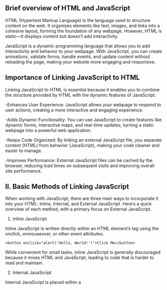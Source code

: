 ## Brief overview of HTML and JavaScript
HTML (Hypertext Markup Language) is the language used to structure content on the web. It organizes elements like text, images, and links into a cohesive layout, forming the foundation of any webpage. However, HTML is static—it displays content but doesn’t add interactivity.

JavaScript is a dynamic programming language that allows you to add interactivity and behavior to your webpage. With JavaScript, you can create animations, validate forms, handle events, and update content without reloading the page, making your website more engaging and responsive.

## Importance of Linking JavaScript to HTML
Linking JavaScript to HTML is essential because it enables you to combine the structure provided by HTML with the dynamic features of JavaScript:

-Enhances User Experience: JavaScript allows your webpage to respond to user actions, creating a more interactive and engaging experience.

-Adds Dynamic Functionality: You can use JavaScript to create features like dynamic forms, interactive maps, and real-time updates, turning a static webpage into a powerful web application.

-Keeps Code Organized: By linking an external JavaScript file, you separate content (HTML) from behavior (JavaScript), making your code cleaner and easier to manage.

-Improves Performance: External JavaScript files can be cached by the browser, reducing load times on subsequent visits and improving overall site performance.

## II. Basic Methods of Linking JavaScript
When working with JavaScript, there are three main ways to incorporate it into your HTML: Inline, Internal, and External JavaScript. Here’s a quick overview of each method, with a primary focus on External JavaScript.

1. Inline JavaScript

Inline JavaScript is written directly within an HTML element’s tag using the onclick, onmouseover, or other event attributes.

```
<button onclick="alert('Hello, World!')">Click Me</button>
```

While convenient for small tasks, inline JavaScript is generally discouraged because it mixes HTML and JavaScript, leading to code that is harder to read and maintain.

2. Internal JavaScript

Internal JavaScript is placed within a <script> tag inside the HTML document’s <head> or <body> section.

```
<!DOCTYPE html>
 <html lang="en">
  <head>
   <meta charset="UTF-8">
 <title>Internal JavaScript Example</title>
<script>
function showMessage() {
alert('Hello, World!');
}
</script>
</head>
<body>
<button onclick="showMessage()">Click Me</button>
</body>
</html>
```
Internal JavaScript is useful for small projects or single-page applications but can quickly become cluttered as your codebase grows.

## III. External JavaScript: The Preferred Method
External JavaScript is the most recommended method for linking JavaScript to HTML. It involves writing your JavaScript code in a separate .js file and linking it to your HTML document using the <script> tag.
1. Create an External JavaScript File:
```
// script.js
function showMessage() {
alert('Hello, World!');
}
```
2. Link the JavaScript File to Your HTML:
```
<!DOCTYPE html>
<html lang="en">
<head>
<meta charset="UTF-8">
<title>External JavaScript Example</title>
</head>
<body>
<button onclick="showMessage()">Click Me</button>
<script src="script.js"></script>
</body>
</html>
```
While Inline and Internal JavaScript are suitable for simple or small-scale projects, External JavaScript is the preferred method for most web development. It promotes cleaner code, better organization, and improved performance, making it a best practice for linking JavaScript to HTML.

## IV. Best Practices for Linking JavaScript
When linking JavaScript to HTML, it's important to follow best practices to optimize performance and ensure your code runs efficiently. Here’s a look at some key practices, including using the defer and async attributes and other performance considerations.

1. Using the defer Attribute

The defer attribute ensures that your JavaScript file is loaded in the order it appears but only executed after the HTML document has fully loaded. This is particularly useful when your script depends on the HTML structure being fully rendered.
```
<script src="script.js" defer></script>
```

2. Using the async Attribute

The async attribute allows the browser to download the JavaScript file asynchronously while continuing to parse the HTML document. Once the script is downloaded, it’s executed immediately, which may occur before or after the HTML has been fully loaded.
```
<script src="script.js" async></script>
```

3. Considerations for Performance Optimization

-Place Scripts at the Bottom: If you’re not using defer or async, place your <script> tags just before the closing </body> tag. This ensures the HTML is fully loaded before the JavaScript executes, preventing any delays in rendering.
```
<body>
<!-- Content here -->
<script src="script.js"></script>
</body>
```
-Minify JavaScript Files: Minifying your JavaScript files reduces their size by removing unnecessary whitespace, comments, and other non-essential elements. This results in faster downloads and improved performance.

-Use a Content Delivery Network (CDN): Hosting your JavaScript files on a CDN can reduce latency and improve load times by delivering the files from a server closer to the user.

## V. Troubleshooting Common Issues
inking JavaScript to HTML is usually straightforward, but a few common issues can arise. Here’s how to troubleshoot and resolve them effectively.

1. Incorrect File Paths
One of the most common problems is using an incorrect file path in the src attribute of the <script> tag. If the path is wrong, the browser won’t be able to locate the JavaScript file, and your code won’t run.

Solution:

-Double-check the path to your JavaScript file. Ensure that the path is relative to the HTML file's location. For example, if your script.js file is in the same directory as your HTML file, use:
```
<script src="script.js"></script>
```
If it’s in a subfolder called js, the correct path would be:
```
<script src="js/script.js"></script>
```

2. Script Loading Order
JavaScript files can sometimes execute before the HTML content is fully loaded, causing errors if your script tries to manipulate elements that haven’t been rendered yet.

Solution:

-Use the defer attribute: This ensures your script runs only after the entire HTML document has been parsed.
```
<script src="script.js" defer></script>
 ```

-Place the <script> tag just before the closing </body> tag: This ensures that the HTML content loads before the script runs.
```
<body>
    <!-- Content here -->
    <script src="script.js"></script>
</body>
```

3. Browser Console for Debugging
When something goes wrong, the browser’s console is your best friend. It shows errors, warnings, and messages that can help you diagnose and fix issues.

Solution:

-Open the browser’s developer tools (usually by pressing F12 or Ctrl+Shift+I) and navigate to the "Console" tab.

-Look for error messages, which typically include a description of the problem and the line number where it occurred.

-Use console.log() in your JavaScript code to print values and track your script’s behavior for debugging purposes.

Example:
```console.log("Script loaded successfully.");```

## VI. Advanced Techniques
Once you’re comfortable with the basics of linking JavaScript to HTML, you can explore more advanced techniques that enhance your web development projects. Here are two key areas to dive into:

1. Dynamic Script Loading
Dynamic script loading allows you to load JavaScript files on the fly, based on certain conditions or events. This technique is useful for optimizing page load times by loading scripts only when they’re needed.

Example:
```
function loadScript(url) {
const script = document.createElement('script');
script.src = url;
document.head.appendChild(script);
}

// Load an additional script when needed
loadScript('additionalScript.js');
```
Use Cases:

-Loading large libraries or plugins only when specific features are activated.

-Loading different scripts based on user actions or device type.

2. Module System (ES6 Modules)
With the introduction of ES6 modules, JavaScript now supports the modularization of code natively. ES6 modules allow you to split your code into reusable, maintainable files and import only what you need.

Example:

1. Exporting Functions or Variables:
```
// math.js
export function add(a, b) {
return a + b;
}
```
2. Importing Functions or Variables:
```
// main.js
import { add } from './math.js';

console.log(add(2, 3)); // Outputs: 5
```
Benefits:

-Code Organization: Break down large codebases into smaller, focused modules.

-Reusability: Easily reuse code across different parts of your project or across projects.

-Avoid Global Namespace Pollution: Modules automatically create a local scope, preventing naming conflicts.

Note: To use ES6 modules, add the type="module" attribute to the <script> tag:
```<script src="main.js" type="module"></script>```

## VIII. Conclusion
Linking JavaScript to HTML is a foundational skill in web development, opening the door to creating dynamic, interactive, and fully functional websites. Starting with the basics, you learned how to integrate JavaScript using inline, internal, and external methods, with a strong focus on the external approach for better code organization and performance.

We explored essential best practices like using the defer and async attributes to optimize script loading, along with troubleshooting tips to help you navigate common issues. Delving into advanced techniques, such as dynamic script loading and ES6 modules, gave you the tools to write more modular, efficient, and maintainable code.

Remember, JavaScript is the key to transforming your static HTML pages into interactive experiences. As you continue to experiment and grow your skills, you’ll discover just how powerful and versatile JavaScript can be. Keep coding, keep exploring, and most importantly, keep having fun while building amazing things on the web!
